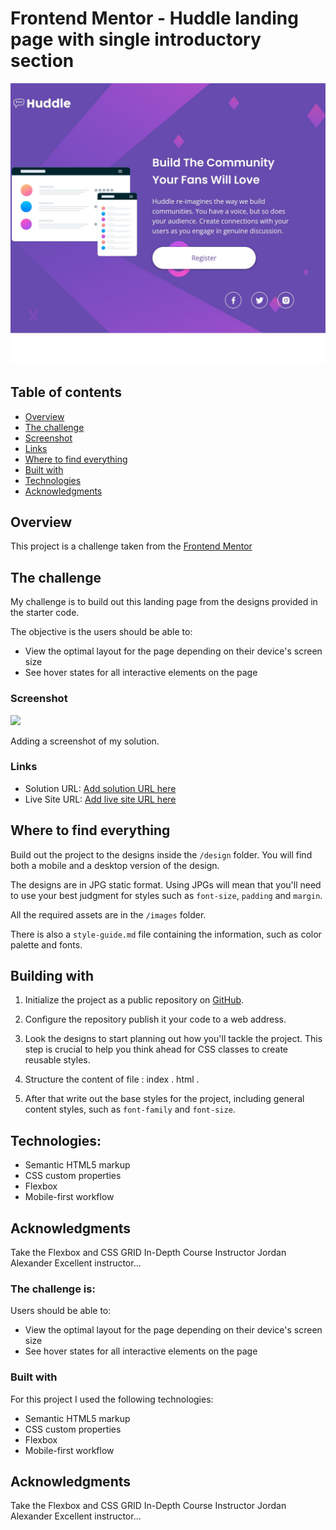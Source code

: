 # Frontend Mentor - Huddle landing page with single introductory section

![Design preview for the Huddle landing page with single introductory section](./design/desktop-design-my-solution.jpg)

## Table of contents

  - [Overview](#overview)
  - [The challenge](#the-challenge)
  - [Screenshot](#screenshot)
  - [Links](#links)
  - [Where to find everything](#Where-to-find-everything)
  - [Built with](#built-with)
  - [Technologies](#technologies)
  - [Acknowledgments](#acknowledgments)

## Overview

This project is a challenge taken from the [Frontend Mentor](https://www.frontendmentor.io) 

## The challenge

My challenge is to build out this landing page from the designs provided in the starter code.

The objective is the users should be able to:

- View the optimal layout for the page depending on their device's screen size
- See hover states for all interactive elements on the page
 
 
### Screenshot

![](./screenshot.jpg)

Adding a screenshot of my solution.

### Links

- Solution URL: [Add solution URL here](https: )
- Live Site URL: [Add live site URL here](https:// )

## Where to find everything

Build out the project to the designs inside the `/design` folder. You will find both a mobile and a desktop version of the design. 

The designs are in JPG static format. Using JPGs will mean that you'll need to use your best judgment for styles such as `font-size`, `padding` and `margin`. 

All the required assets are in the `/images` folder. 

There is also a `style-guide.md` file containing the information, such as color palette and fonts.

## Building with

1. Initialize the project as a public repository on [GitHub](https://github.com/).  

2. Configure the repository  publish it your code to a web address. 

3. Look  the designs to start planning out how you'll tackle the project. This step is crucial to help you think ahead for CSS classes to create reusable styles.

4.  Structure the content  of file : index . html .

5. After that write out the base styles for the project, including general content styles, such as `font-family` and `font-size`.

## Technologies:

- Semantic HTML5 markup
- CSS custom properties
- Flexbox
- Mobile-first workflow


## Acknowledgments
 
Take the Flexbox and CSS GRID In-Depth Course
Instructor Jordan Alexander
Excellent instructor...







### The challenge is:

Users should be able to:

- View the optimal layout for the page depending on their device's screen size
- See hover states for all interactive elements on the page

### Built with
For this project I used the following technologies:

- Semantic HTML5 markup
- CSS custom properties
- Flexbox
- Mobile-first workflow

## Acknowledgments

Take the Flexbox and CSS GRID In-Depth Course
Instructor Jordan Alexander
Excellent instructor...